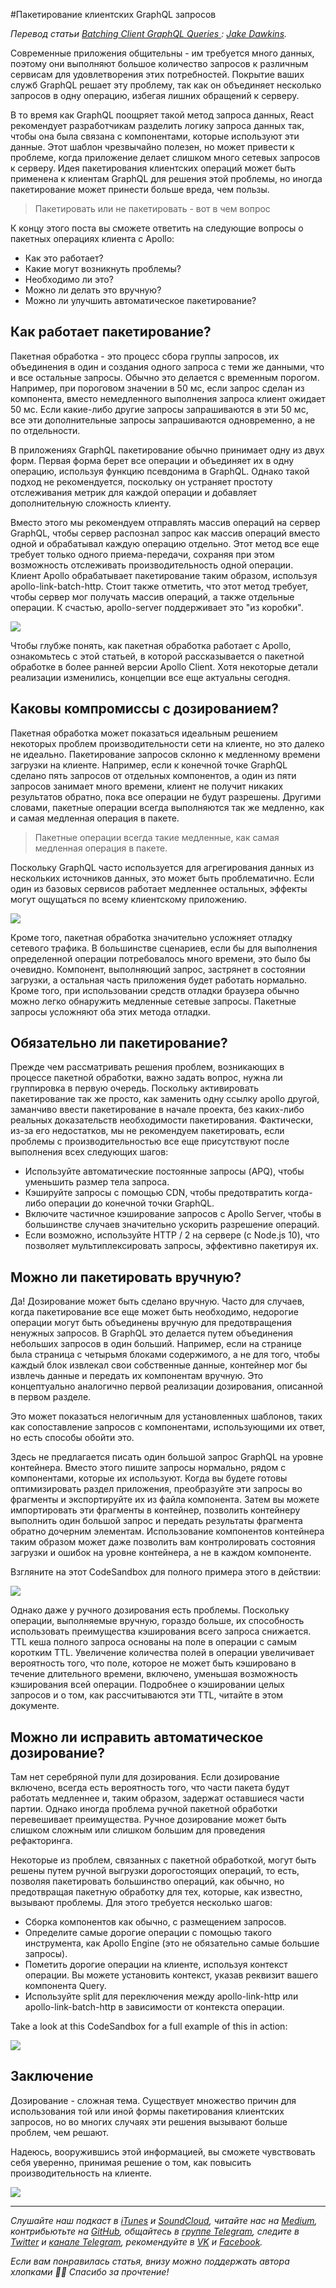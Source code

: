 #Пакетирование клиентских GraphQL запросов

*Перевод статьи [Batching Client GraphQL Queries
](https://blog.apollographql.com/batching-client-graphql-queries-a685f5bcd41b): [Jake Dawkins](https://twitter.com/JakeDawkins).*

Современные приложения общительны - им требуется много данных, поэтому они выполняют большое количество запросов к различным сервисам для удовлетворения этих потребностей. Покрытие ваших служб GraphQL решает эту проблему, так как он объединяет несколько запросов в одну операцию, избегая лишних обращений к серверу.

В то время как GraphQL поощряет такой метод запроса данных, React рекомендует разработчикам разделить логику запроса данных так, чтобы она была связана с компонентами, которые используют эти данные. Этот шаблон чрезвычайно полезен, но может привести к проблеме, когда приложение делает слишком много сетевых запросов к серверу. Идея пакетирования клиентских операций может быть применена к клиентам GraphQL для решения этой проблемы, но иногда пакетирование может принести больше вреда, чем пользы.

> Пакетировать или не пакетировать - вот в чем вопрос

К концу этого поста вы сможете ответить на следующие вопросы о пакетных операциях клиента с Apollo:

- Как это работает?
- Какие могут возникнуть проблемы?
- Необходимо ли это?
- Можно ли делать это вручную?
- Можно ли улучшить автоматическое пакетирование?

## Как работает пакетирование?

Пакетная обработка - это процесс сбора группы запросов, их объединения в один и создания одного запроса с теми же данными, что и все остальные запросы. Обычно это делается с временным порогом. Например, при пороговом значении в 50 мс, если запрос сделан из компонента, вместо немедленного выполнения запроса клиент ожидает 50 мс. Если какие-либо другие запросы запрашиваются в эти 50 мс, все эти дополнительные запросы запрашиваются одновременно, а не по отдельности.

В приложениях GraphQL пакетирование обычно принимает одну из двух форм. Первая форма берет все операции и объединяет их в одну операцию, используя функцию псевдонима в GraphQL. Однако такой подход не рекомендуется, поскольку он устраняет простоту отслеживания метрик для каждой операции и добавляет дополнительную сложность клиенту.

Вместо этого мы рекомендуем отправлять массив операций на сервер GraphQL, чтобы сервер распознал запрос как массив операций вместо одной и обрабатывал каждую операцию отдельно. Этот метод все еще требует только одного приема-передачи, сохраняя при этом возможность отслеживать производительность одной операции. Клиент Apollo обрабатывает пакетирование таким образом, используя apollo-link-batch-http. Стоит также отметить, что этот метод требует, чтобы сервер мог получать массив операций, а также отдельные операции. К счастью, apollo-server поддерживает это "из коробки".

![](https://cdn-images-1.medium.com/max/1600/1*IUrPIx21p74CvO2tTKabkA.png)

Чтобы глубже понять, как пакетная обработка работает с Apollo, ознакомьтесь с этой статьей, в которой рассказывается о пакетной обработке в более ранней версии Apollo Client. Хотя некоторые детали реализации изменились, концепции все еще актуальны сегодня.

## Каковы компромиссы с дозированием?

Пакетная обработка может показаться идеальным решением некоторых проблем производительности сети на клиенте, но это далеко не идеально. Пакетирование запросов склонно к медленному времени загрузки на клиенте. Например, если к конечной точке GraphQL сделано пять запросов от отдельных компонентов, а один из пяти запросов занимает много времени, клиент не получит никаких результатов обратно, пока все операции не будут разрешены. Другими словами, пакетные операции всегда выполняются так же медленно, как и самая медленная операция в пакете.

> Пакетные операции всегда такие медленные, как самая медленная операция в пакете.

Поскольку GraphQL часто используется для агрегирования данных из нескольких источников данных, это может быть проблематично. Если один из базовых сервисов работает медленнее остальных, эффекты могут ощущаться по всему клиентскому приложению.

![](https://cdn-images-1.medium.com/max/1600/1*_1VoQ49cbUEPHL7RPsl0og.gif)

Кроме того, пакетная обработка значительно усложняет отладку сетевого трафика. В большинстве сценариев, если бы для выполнения определенной операции потребовалось много времени, это было бы очевидно. Компонент, выполняющий запрос, застрянет в состоянии загрузки, а остальная часть приложения будет работать нормально. Кроме того, при использовании средств отладки браузера обычно можно легко обнаружить медленные сетевые запросы. Пакетные запросы усложняют оба этих метода отладки.

## Обязательно ли пакетирование?

Прежде чем рассматривать решения проблем, возникающих в процессе пакетной обработки, важно задать вопрос, нужна ли группировка в первую очередь. Поскольку активировать пакетирование так же просто, как заменить одну ссылку apollo другой, заманчиво ввести пакетирование в начале проекта, без каких-либо реальных доказательств необходимости пакетирования. Фактически, из-за его недостатков, мы не рекомендуем пакетировать, если проблемы с производительностью все еще присутствуют после выполнения всех следующих шагов:

- Используйте автоматические постоянные запросы (APQ), чтобы уменьшить размер тела запроса.
- Кэшируйте запросы с помощью CDN, чтобы предотвратить когда-либо операции до конечной точки GraphQL.
- Включите частичное кэширование запросов с Apollo Server, чтобы в большинстве случаев значительно ускорить разрешение операций.
- Если возможно, используйте HTTP / 2 на сервере (с Node.js 10), что позволяет мультиплексировать запросы, эффективно пакетируя их.

## Можно ли пакетировать вручную?

Да! Дозирование может быть сделано вручную. Часто для случаев, когда пакетирование все еще может быть необходимо, недорогие операции могут быть объединены вручную для предотвращения ненужных запросов. В GraphQL это делается путем объединения небольших запросов в один больший. Например, если на странице была страница с четырьмя блоками содержимого, а не для того, чтобы каждый блок извлекал свои собственные данные, контейнер мог бы извлечь данные и передать их компонентам вручную. Это концептуально аналогично первой реализации дозирования, описанной в первом разделе.

Это может показаться нелогичным для установленных шаблонов, таких как сопоставление запросов с компонентами, использующими их ответ, но есть способы обойти это.

Здесь не предлагается писать один большой запрос GraphQL на уровне контейнера. Вместо этого пишите запросы нормально, рядом с компонентами, которые их используют. Когда вы будете готовы оптимизировать раздел приложения, преобразуйте эти запросы во фрагменты и экспортируйте их из файла компонента. Затем вы можете импортировать эти фрагменты в контейнер, позволить контейнеру выполнить один большой запрос и передать результаты фрагмента обратно дочерним элементам. Использование компонентов контейнера таким образом может даже позволить вам контролировать состояния загрузки и ошибок на уровне контейнера, а не в каждом компоненте.

Взгляните на этот CodeSandbox для полного примера этого в действии:

![](https://codesandbox.io/s/wnyxmy8kv7?autoresize=1&fontsize=12&moduleview=1)

Однако даже у ручного дозирования есть проблемы. Поскольку операции, выполняемые вручную, гораздо больше, их способность использовать преимущества кэширования всего запроса снижается. TTL кеша полного запроса основаны на поле в операции с самым коротким TTL. Увеличение количества полей в операции увеличивает вероятность того, что поле, которое не может быть кэшировано в течение длительного времени, включено, уменьшая возможность кэширования всей операции. Подробнее о кэшировании целых запросов и о том, как рассчитываются эти TTL, читайте в этом документе.

## Можно ли исправить автоматическое дозирование?

Там нет серебряной пули для дозирования. Если дозирование включено, всегда есть вероятность того, что части пакета будут работать медленнее и, таким образом, задержат оставшиеся части партии. Однако иногда проблема ручной пакетной обработки перевешивает преимущества. Ручное дозирование может быть слишком сложным или слишком большим для проведения рефакторинга.

Некоторые из проблем, связанных с пакетной обработкой, могут быть решены путем ручной выгрузки дорогостоящих операций, то есть, позволяя пакетировать большинство операций, как обычно, но предотвращая пакетную обработку для тех, которые, как известно, вызывают проблемы. Для этого требуется несколько шагов:

- Сборка компонентов как обычно, с размещением запросов.
- Определите самые дорогие операции с помощью такого инструмента, как Apollo Engine (это не обязательно самые большие запросы).
- Пометить дорогие операции на клиенте, используя контекст операции. Вы можете установить контекст, указав реквизит вашего компонента Query.
- Используйте split для переключения между apollo-link-http или apollo-link-batch-http в зависимости от контекста операции.

Take a look at this CodeSandbox for a full example of this in action:

![](https://codesandbox.io/s/14xk74wk0q?autoresize=1&fontsize=12&moduleview=1)

## Заключение

Дозирование - сложная тема. Существует множество причин для использования той или иной формы пакетирования клиентских запросов, но во многих случаях эти решения вызывают больше проблем, чем решают.

Надеюсь, вооружившись этой информацией, вы сможете чувствовать себя уверенно, принимая решение о том, как повысить производительность на клиенте.

![](https://cdn-images-1.medium.com/max/1600/1*z1jNMuLYJ-eOi_TGIjkjNw.gif)

- - - -

*Слушайте наш подкаст в [iTunes](https://itunes.apple.com/ru/podcast/девшахта/id1226773343) и [SoundCloud](https://soundcloud.com/devschacht), читайте нас на [Medium](https://medium.com/devschacht), контрибьютьте на [GitHub](https://github.com/devSchacht), общайтесь в [группе Telegram](https://t.me/devSchacht), следите в [Twitter](https://twitter.com/DevSchacht) и [канале Telegram](https://t.me/devSchachtChannel), рекомендуйте в [VK](https://vk.com/devschacht) и [Facebook](https://www.facebook.com/devSchacht).*

*Если вам понравилась статья, внизу можно поддержать автора хлопками 👏🏻 Спасибо за прочтение!*
